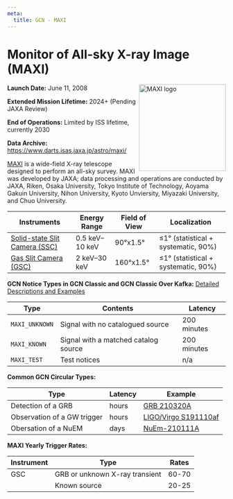 ```yaml
---
meta:
  title: GCN - MAXI
---
```


# Monitor of All-sky X-ray Image (MAXI)

<img 
  src="/_static/img/maxi-logo.png"
  width="200"
  align="right"
  alt="MAXI logo"
/>

**Launch Date:** June 11, 2008

**Extended Mission Lifetime:** 2024+ (Pending JAXA Review)

**End of Operations:** Limited by ISS lifetime, currently 2030

**Data Archive:**
https://www.darts.isas.jaxa.jp/astro/maxi/

[MAXI](http://maxi.riken.jp/top/) is a wide-field X-ray telescope designed to perform an all-sky survey. MAXI was developed by JAXA; data processing and operations are conducted by JAXA, Riken, Osaka University, Tokyo Institute of Technology, Aoyama Gakuin University, Nihon University, Kyoto Unviersity, Miyazaki University, and Chuo University.

| Instruments                                                              | Energy Range   | Field of View | Localization                            |
| ------------------------------------------------------------------------ | -------------- | ------------- | --------------------------------------- |
| [Solid-state Slit Camera (SSC)](https://iss.jaxa.jp/en/kiboexp/ef/maxi/) | 0.5 keV–10 keV | 90°x1.5°      | &leq;1° (statistical + systematic, 90%) |
| [Gas Slit Camera (GSC)](https://iss.jaxa.jp/en/kiboexp/ef/maxi/)         | 2 keV–30 keV   | 160°x1.5°     | &leq;1° (statistical + systematic, 90%) |

**GCN Notice Types in GCN Classic and GCN Classic Over Kafka:**
[Detailed Descriptions and Examples](https://gcn.gsfc.nasa.gov/maxi.html)

| Type           | Contents                             | Latency     |
| -------------- | ------------------------------------ | ----------- |
| `MAXI_UNKNOWN` | Signal with no catalogued source     | 200 minutes |
| `MAXI_KNOWN`   | Signal with a matched catalog source | 200 minutes |
| `MAXI_TEST`    | Test notices                         | n/a         |

**Common GCN Circular Types:**

| Type                        | Latency | Example                                                           |
| --------------------------- | ------- | ----------------------------------------------------------------- |
| Detection of a GRB          | hours   | [GRB 210320A](https://gcn.gsfc.nasa.gov/gcn3/29676.gcn3)          |
| Observation of a GW trigger | hours   | [LIGO/Virgo S191110af](https://gcn.gsfc.nasa.gov/gcn3/26223.gcn3) |
| Obersation of a NuEM        | days    | [NuEm-210111A](https://gcn.gsfc.nasa.gov/gcn3/29298.gcn3)         |

**MAXI Yearly Trigger Rates:**

| Instrument | Type                           | Rates |
| ---------- | ------------------------------ | ----- |
| GSC        | GRB or unknown X-ray transient | 60-70 |
|            | Known source                   | 20-25 |
